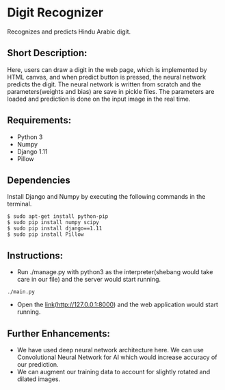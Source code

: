 # Digit Recognizer
Recognizes and predicts Hindu Arabic digit.

## Short Description:
Here, users can draw a digit in the web page, which is implemented by HTML canvas, and when predict button is pressed, the neural network predicts the digit.  The neural network is written from scratch and the parameters(weights and bias) are save in pickle files.  The parameters are loaded and prediction is done on the input image in the real time.

## Requirements:
- Python 3
- Numpy
- Django 1.11
- Pillow

## Dependencies
 Install Django and Numpy by executing the following commands in the terminal.
```
$ sudo apt-get install python-pip  
$ sudo pip install numpy scipy
$ sudo pip install django==1.11
$ sudo pip install Pillow
```

## Instructions:
* Run ./manage.py with python3 as the interpreter(shebang would take care in our file) and the server would start running.
```
./main.py
```
* Open the [link](http://127.0.0.1:8000)(http://127.0.0.1:8000) and the web application would start running.

## Further Enhancements:
* We have used deep neural network architecture here.  We can use Convolutional Neural Network for AI which would increase accuracy of our prediction.
* We can augment our training data to account for slightly rotated and dilated images.